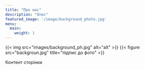 ```yaml
---
title: "Про нас"
description: "Опис"
featured_image: '/image/background_photo.jpg'
menu:
  main:
    weight: 1
---
```


{{< img src="images/background_ph.jpg" alt="alt" >}}
{{< figure src="backgroun.jpg" title="підпис до фото" >}}

Контент сторінки

